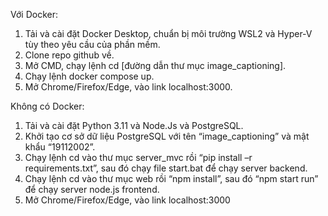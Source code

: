 Với Docker:  
1)	Tải và cài đặt Docker Desktop, chuẩn bị môi trường WSL2 và Hyper-V tùy theo yêu cầu của phần mềm.  
2)	Clone repo github về.  
3)	Mở CMD, chạy lệnh cd [đường dẫn thư mục image_captioning].  
4)	Chạy lệnh docker compose up.  
5)	Mở Chrome/Firefox/Edge, vào link localhost:3000.  

Không có Docker:  
1)	Tải và cài đặt Python 3.11 và Node.Js và PostgreSQL.  
2)	Khởi tạo cơ sở dữ liệu PostgreSQL với tên “image_captioning” và mật khẩu “19112002”.  
3)	Chạy lệnh cd vào thư mục server_mvc rồi “pip install –r requirements.txt”, sau đó chạy file start.bat để chạy server backend.  
4)	Chạy lệnh cd vào thư mục web rồi “npm install”, sau đó “npm start run” để chạy server node.js frontend.  
5)	Mở Chrome/Firefox/Edge, vào link localhost:3000  
